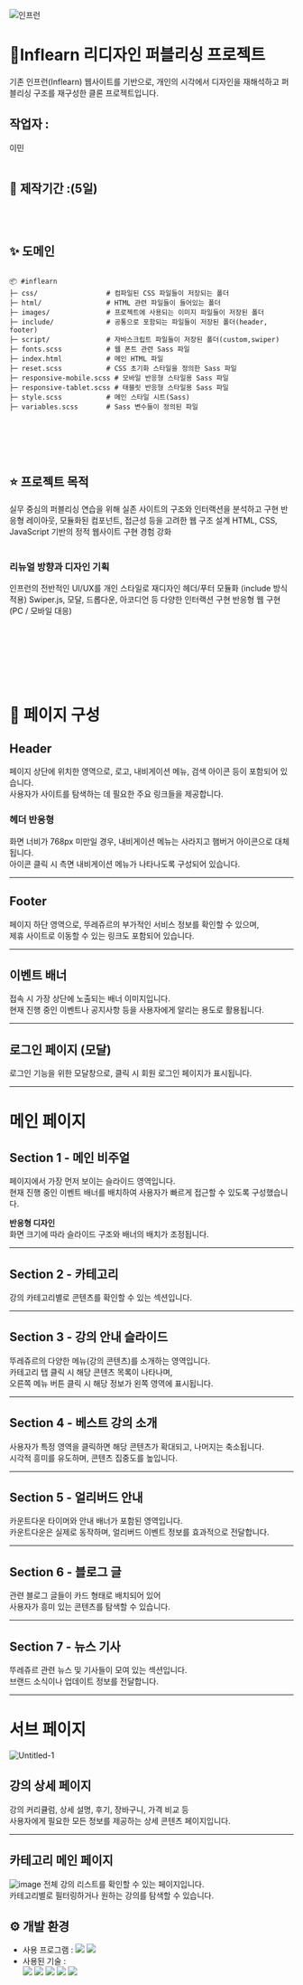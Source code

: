
![인프런](https://github.com/user-attachments/assets/011c9ea4-f53a-4950-a0f6-77e1822d1d07)

# 🍃Inflearn 리디자인 퍼블리싱 프로젝트
기존 인프런(Inflearn) 웹사이트를 기반으로, 개인의 시각에서 디자인을 재해석하고 퍼블리싱 구조를 재구성한 클론 프로젝트입니다.
</div>

## 작업자 : 
이민
<br><br>

## 📅 제작기간 :(5일)
<br><br>

 ## ✨ 도메인

```

📦 #inflearn
├─ css/                 # 컴파일된 CSS 파일들이 저장되는 폴더
├─ html/                # HTML 관련 파일들이 들어있는 폴더
├─ images/              # 프로젝트에 사용되는 이미지 파일들이 저장된 폴더
├─ include/             # 공통으로 포함되는 파일들이 저장된 폴더(header, footer) 
├─ script/              # 자바스크립트 파일들이 저장된 폴더(custom,swiper) 
├─ fonts.scss           # 웹 폰트 관련 Sass 파일
├─ index.html           # 메인 HTML 파일
├─ reset.scss           # CSS 초기화 스타일을 정의한 Sass 파일
├─ responsive-mobile.scss # 모바일 반응형 스타일용 Sass 파일
├─ responsive-tablet.scss # 태블릿 반응형 스타일용 Sass 파일
├─ style.scss           # 메인 스타일 시트(Sass)
├─ variables.scss       # Sass 변수들이 정의된 파일


```
 
<br><br><br>



## ⭐️ 프로젝트 목적
실무 중심의 퍼블리싱 연습을 위해 실존 사이트의 구조와 인터랙션을 분석하고 구현
반응형 레이아웃, 모듈화된 컴포넌트, 접근성 등을 고려한 웹 구조 설계
HTML, CSS, JavaScript 기반의 정적 웹사이트 구현 경험 강화
<br><br>

### 리뉴얼 방향과 디자인 기획
인프런의 전반적인 UI/UX를 개인 스타일로 재디자인
헤더/푸터 모듈화 (include 방식 적용)
Swiper.js, 모달, 드롭다운, 아코디언 등 다양한 인터랙션 구현
반응형 웹 구현 (PC / 모바일 대응)


<br><br>

 

 
<br><br><br>

# 📝 페이지 구성
 

## Header  
페이지 상단에 위치한 영역으로, 로고, 내비게이션 메뉴, 검색 아이콘 등이 포함되어 있습니다.  
사용자가 사이트를 탐색하는 데 필요한 주요 링크들을 제공합니다.  

### 헤더 반응형  
화면 너비가 768px 미만일 경우, 내비게이션 메뉴는 사라지고 햄버거 아이콘으로 대체됩니다.  
아이콘 클릭 시 측면 내비게이션 메뉴가 나타나도록 구성되어 있습니다.

---

## Footer  
페이지 하단 영역으로, 뚜레쥬르의 부가적인 서비스 정보를 확인할 수 있으며,  
제휴 사이트로 이동할 수 있는 링크도 포함되어 있습니다.

---
 
## 이벤트 배너  
접속 시 가장 상단에 노출되는 배너 이미지입니다.  
현재 진행 중인 이벤트나 공지사항 등을 사용자에게 알리는 용도로 활용됩니다.

---
 

## 로그인 페이지 (모달)  
로그인 기능을 위한 모달창으로, 클릭 시 회원 로그인 페이지가 표시됩니다.

---

# 메인 페이지

## Section 1 - 메인 비주얼  
페이지에서 가장 먼저 보이는 슬라이드 영역입니다.  
현재 진행 중인 이벤트 배너를 배치하여 사용자가 빠르게 접근할 수 있도록 구성했습니다.

**반응형 디자인**  
화면 크기에 따라 슬라이드 구조와 배너의 배치가 조정됩니다.

---
 

## Section 2 - 카테고리  
강의 카테고리별로 콘텐츠를 확인할 수 있는 섹션입니다.


---

## Section 3 - 강의 안내 슬라이드  
뚜레쥬르의 다양한 메뉴(강의 콘텐츠)를 소개하는 영역입니다.  
카테고리 탭 클릭 시 해당 콘텐츠 목록이 나타나며,  
오른쪽 메뉴 버튼 클릭 시 해당 정보가 왼쪽 영역에 표시됩니다.

---

## Section 4 - 베스트 강의 소개  
사용자가 특정 영역을 클릭하면 해당 콘텐츠가 확대되고, 나머지는 축소됩니다.  
시각적 흥미를 유도하며, 콘텐츠 집중도를 높입니다.



---

## Section 5 - 얼리버드 안내  
카운트다운 타이머와 안내 배너가 포함된 영역입니다.  
카운트다운은 실제로 동작하며, 얼리버드 이벤트 정보를 효과적으로 전달합니다.

---

## Section 6 - 블로그 글  
관련 블로그 글들이 카드 형태로 배치되어 있어  
사용자가 흥미 있는 콘텐츠를 탐색할 수 있습니다.

---

## Section 7 - 뉴스 기사  
뚜레쥬르 관련 뉴스 및 기사들이 모여 있는 섹션입니다.  
브랜드 소식이나 업데이트 정보를 전달합니다.

---

# 서브 페이지

![Untitled-1](https://github.com/user-attachments/assets/0f2c97e8-f870-47f7-b1bb-6ee1af6609cd)

## 강의 상세 페이지  
강의 커리큘럼, 상세 설명, 후기, 장바구니, 가격 비교 등  
사용자에게 필요한 모든 정보를 제공하는 상세 콘텐츠 페이지입니다.

---


## 카테고리 메인 페이지  
![image](https://github.com/user-attachments/assets/e3742af0-0bca-4e37-bfb9-bddd4226fa5e)
전체 강의 리스트를 확인할 수 있는 페이지입니다.  
카테고리별로 필터링하거나 원하는 강의를 탐색할 수 있습니다.
 

  

## ⚙️ 개발 환경  
- 사용 프로그램 : <img src="https://img.shields.io/badge/Vs code-007ACC?style=flat-square&logo=visualstudiocode&logoColor=white"/> <img src="https://img.shields.io/badge/figma-F24E1E?style=flat-square&logo=figma&logoColor=white"/>  
- 사용된 기술 :  
  <img src="https://img.shields.io/badge/html5-E34F26?style=flat-square&logo=html5&logoColor=white"> <img src="https://img.shields.io/badge/scss-1572B6?style=flat-square&logo=scss&logoColor=white"> <img src="https://img.shields.io/badge/JavaScript-F7DF1E?style=flat-square&logo=JavaScript&logoColor=white"> <img src="https://img.shields.io/badge/Swiper-6332F6?style=flat-square&logo=Swiper&logoColor=white">  <img src="https://img.shields.io/badge/Aos-1572B6?style=flat-square&logo=Aos&logoColor=white">

 
